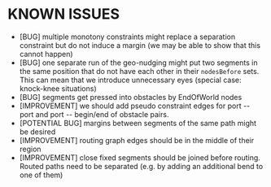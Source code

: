 KNOWN ISSUES
============

* [BUG] multiple monotony constraints might replace a separation constraint but do not induce a margin (we may be able to show that this cannot happen)
* [BUG] one separate run of the geo-nudging might put two segments in the same position that do not have each other in their `nodesBefore` sets. This can mean that we introduce unnecessary eyes (special case: knock-knee situations)
* [BUG] segments get pressed into obstacles by EndOfWorld nodes
* [IMPROVEMENT] we should add pseudo constraint edges for port -- port and port -- begin/end of obstacle pairs.
* [POTENTIAL BUG] margins between segments of the same path might be desired
* [IMPROVEMENT] routing graph edges should be in the middle of their region
* [IMPROVEMENT] close fixed segments should be joined before routing. Routed paths need to be separated (e.g. by adding an additional bend to one of them)


